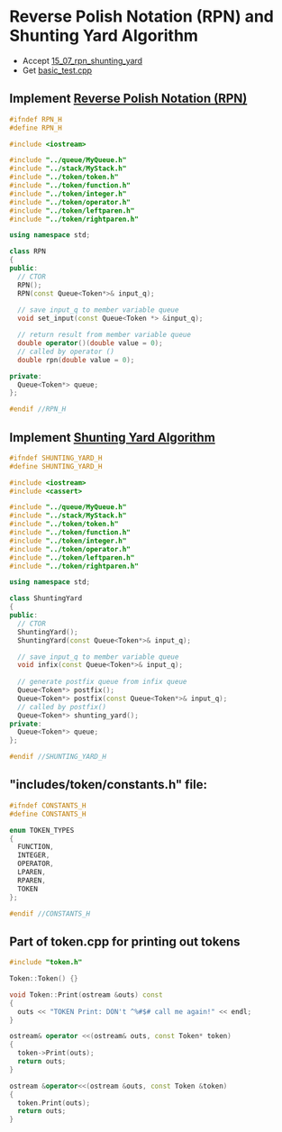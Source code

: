 # Reverse Polish Notation (RPN) and Shunting Yard Algorithm

- Accept [15_07_rpn_shunting_yard](https://classroom.github.com/a/EftvmLVX)
- Get [basic_test.cpp](basic_test.cpp)


## Implement [Reverse Polish Notation (RPN)](https://docs.google.com/document/d/1orxcAaCVnN6MvZJwNDrMLkUtBxyXppl5y6dVaAzYjmA/edit?usp=sharing)

```c++
#ifndef RPN_H
#define RPN_H

#include <iostream>

#include "../queue/MyQueue.h"
#include "../stack/MyStack.h"
#include "../token/token.h"
#include "../token/function.h"
#include "../token/integer.h"
#include "../token/operator.h"
#include "../token/leftparen.h"
#include "../token/rightparen.h"

using namespace std;

class RPN
{
public:
  // CTOR
  RPN();
  RPN(const Queue<Token*>& input_q);
  
  // save input_q to member variable queue
  void set_input(const Queue<Token *> &input_q);

  // return result from member variable queue
  double operator()(double value = 0);
  // called by operator ()
  double rpn(double value = 0);

private:
  Queue<Token*> queue;
};

#endif //RPN_H
```


## Implement [Shunting Yard Algorithm](https://docs.google.com/document/d/1MAbJERpctca8mEh46BHBaSEpDREnuvHrVfwohcwrCck/edit?usp=sharing)

```c++
#ifndef SHUNTING_YARD_H
#define SHUNTING_YARD_H

#include <iostream>
#include <cassert>

#include "../queue/MyQueue.h"
#include "../stack/MyStack.h"
#include "../token/token.h"
#include "../token/function.h"
#include "../token/integer.h"
#include "../token/operator.h"
#include "../token/leftparen.h"
#include "../token/rightparen.h"

using namespace std;

class ShuntingYard
{
public:
  // CTOR
  ShuntingYard();
  ShuntingYard(const Queue<Token*>& input_q);

  // save input_q to member variable queue
  void infix(const Queue<Token*>& input_q);
  
  // generate postfix queue from infix queue
  Queue<Token*> postfix();
  Queue<Token*> postfix(const Queue<Token*>& input_q);
  // called by postfix() 
  Queue<Token*> shunting_yard();
private:
  Queue<Token*> queue;
};

#endif //SHUNTING_YARD_H
```


## "includes/token/constants.h" file:

```c++
#ifndef CONSTANTS_H
#define CONSTANTS_H

enum TOKEN_TYPES
{
  FUNCTION,
  INTEGER,
  OPERATOR,
  LPAREN,
  RPAREN,
  TOKEN
};

#endif //CONSTANTS_H
```

## Part of token.cpp for printing out tokens

```c++
#include "token.h"

Token::Token() {}

void Token::Print(ostream &outs) const
{
  outs << "TOKEN Print: DON't ^%#$# call me again!" << endl;
}

ostream& operator <<(ostream& outs, const Token* token)
{
  token->Print(outs);
  return outs;
}

ostream &operator<<(ostream &outs, const Token &token)
{
  token.Print(outs);
  return outs;
}
```